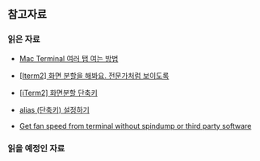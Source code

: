 ## 참고자료

### 읽은 자료

- [Mac Terminal 여러 탭 여는 방법](https://wakestand.tistory.com/821)
- [[Iterm2] 화면 분할을 해봐요. 전문가처럼 보이도록](https://yoonandro.tistory.com/101)
- [[iTerm2] 화면분할 단축키](https://peterica.tistory.com/49)
- [alias (단축키) 설정하기](https://kyounghwan01.github.io/blog/etc/terminal-alias/)

- [Get fan speed from terminal without spindump or third party software](https://apple.stackexchange.com/questions/304949/get-fan-speed-from-terminal-without-spindump-or-third-party-software)

### 읽을 예정인 자료
